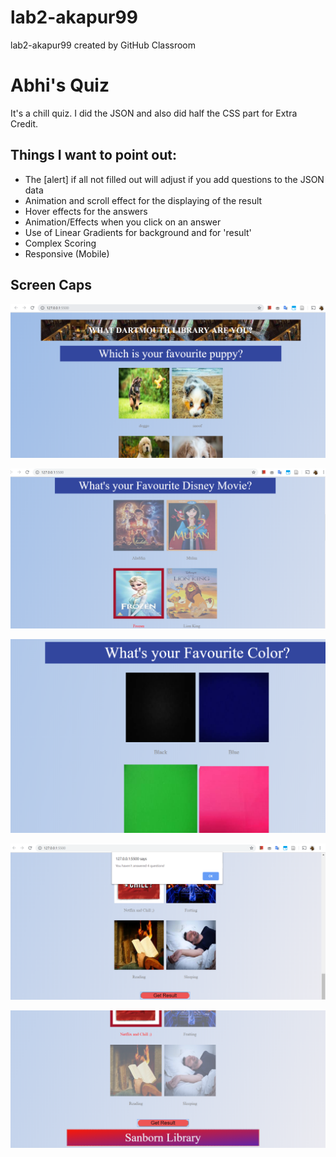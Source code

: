 # lab2-akapur99
lab2-akapur99 created by GitHub Classroom

# Abhi's Quiz

It's a chill quiz. I did the JSON and also did half the CSS part for Extra Credit. 

## Things I want to point out:
* The [alert] if all not filled out will adjust if you add questions to the JSON data
* Animation and scroll effect for the displaying of the result
* Hover effects for the answers
* Animation/Effects when you click on an answer
* Use of Linear Gradients for background and for 'result'
* Complex Scoring
* Responsive (Mobile)

## Screen Caps

![alt text](./assets/r1.PNG "1")

![alt text](./assets/r2.PNG "2")

![alt text](./assets/r3.PNG "3")

![alt text](./assets/r4.PNG "4")

![alt text](./assets/r5.PNG "5")